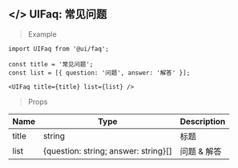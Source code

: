 ## </> UIFaq: 常见问题

> Example

```
import UIFaq from '@ui/faq';

const title = '常见问题';
const list = [{ question: '问题', answer: '解答' }];

<UIFaq title={title} list={list} />
```

> Props

| Name  | Type                                 | Description |
| ----- | ------------------------------------ | ----------- |
| title | string                               | 标题        |
| list  | {question: string; answer: string}[] | 问题 & 解答 |
